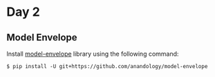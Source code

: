 # Day 2

## Model Envelope

Install [model-envelope](https://github.com/anandology/model-envelope) library using the following command:

```
$ pip install -U git+https://github.com/anandology/model-envelope
```